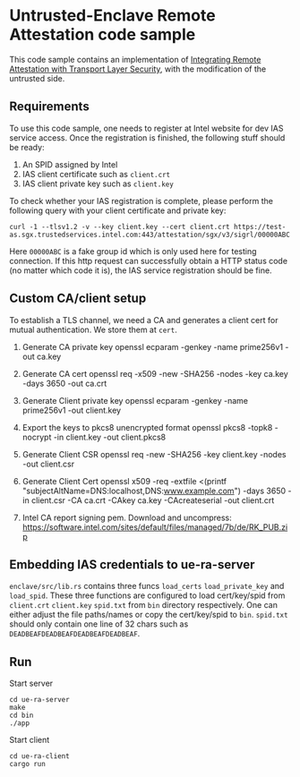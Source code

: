 # Untrusted-Enclave Remote Attestation code sample

This code sample contains an implementation of [Integrating Remote Attestation with Transport Layer Security](https://github.com/cloud-security-research/sgx-ra-tls/blob/master/whitepaper.pdf), with the modification of the untrusted side.

## Requirements

To use this code sample, one needs to register at Intel website for dev IAS service access. Once the registration is finished, the following stuff should be ready:

1. An SPID assigned by Intel
2. IAS client certificate such as `client.crt`
3. IAS client private key such as `client.key`

To check whether your IAS registration is complete, please perform the following query with your client certificate and private key:

```
curl -1 --tlsv1.2 -v --key client.key --cert client.crt https://test-as.sgx.trustedservices.intel.com:443/attestation/sgx/v3/sigrl/00000ABC
```

Here `00000ABC` is a fake group id which is only used here for testing connection. If this http request can successfully obtain a HTTP status code (no matter which code it is), the IAS service registration should be fine.

## Custom CA/client setup

To establish a TLS channel, we need a CA and generates a client cert for mutual authentication. We store them at `cert`.

1. Generate CA private key
openssl ecparam -genkey -name prime256v1 -out ca.key

2. Generate CA cert
openssl req -x509 -new -SHA256 -nodes -key ca.key -days 3650 -out ca.crt

3. Generate Client private key
openssl ecparam -genkey -name prime256v1 -out client.key

4. Export the keys to pkcs8 unencrypted format
openssl pkcs8 -topk8 -nocrypt -in client.key -out client.pkcs8

5. Generate Client CSR
openssl req -new -SHA256 -key client.key -nodes -out client.csr

6. Generate Client Cert
openssl x509 -req -extfile <(printf "subjectAltName=DNS:localhost,DNS:www.example.com") -days 3650 -in client.csr -CA ca.crt -CAkey ca.key -CAcreateserial -out client.crt

7. Intel CA report signing pem. Download and uncompress:
https://software.intel.com/sites/default/files/managed/7b/de/RK_PUB.zip

## Embedding IAS credentials to ue-ra-server

`enclave/src/lib.rs` contains three funcs `load_certs` `load_private_key` and `load_spid`. These three functions are configured to load cert/key/spid from `client.crt` `client.key` `spid.txt` from `bin` directory respectively. One can either adjust the file paths/names or copy the cert/key/spid to `bin`. `spid.txt` should only contain one line of 32 chars such as `DEADBEAFDEADBEAFDEADBEAFDEADBEAF`.

## Run

Start server

```
cd ue-ra-server
make
cd bin
./app
```

Start client 

```
cd ue-ra-client
cargo run
```
